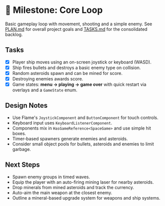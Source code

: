 # 🎯 Milestone: Core Loop

Basic gameplay loop with movement, shooting and a simple enemy.
See [PLAN.md](PLAN.md) for overall project goals and
[TASKS.md](TASKS.md) for the consolidated backlog.

## Tasks

- [x] Player ship moves using an on-screen joystick or keyboard (WASD).
- [x] Ship fires bullets and destroys a basic enemy type on collision.
- [x] Random asteroids spawn and can be mined for score.
- [x] Destroying enemies awards score.
- [x] Game states: **menu → playing → game over** with quick restart via overlays
      and a `GameState` enum.

## Design Notes

- Use Flame's `JoystickComponent` and `ButtonComponent` for touch controls.
- Keyboard input uses `KeyboardListenerComponent`.
- Components mix in `HasGameReference<SpaceGame>` and use simple hit boxes.
- Timer-based spawners generate enemies and asteroids.
- Consider small object pools for bullets, asteroids and enemies to limit garbage.

## Next Steps

- Spawn enemy groups in timed waves.
- Equip the player with an auto-firing mining laser for nearby asteroids.
- Drop minerals from mined asteroids and track the currency.
- Auto-aim the main weapon at the closest enemy.
- Outline a mineral-based upgrade system for weapons and ship systems.
